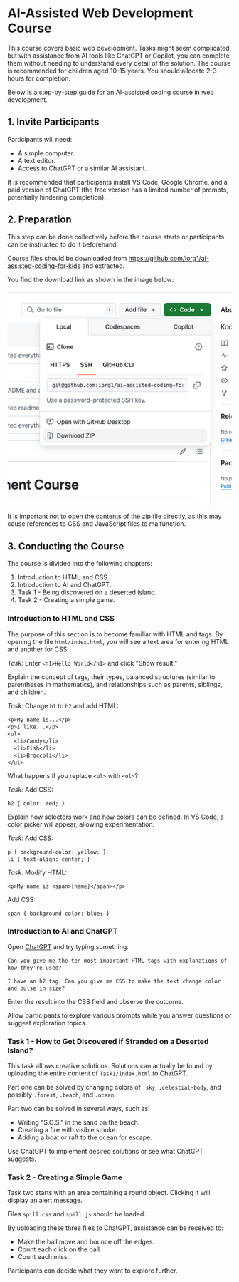 # AI-Assisted Web Development Course

This course covers basic web development. Tasks might seem complicated, but with assistance from AI tools like ChatGPT or Copilot, you can complete them without needing to understand every detail of the solution. The course is recommended for children aged 10-15 years. You should allocate 2-3 hours for completion.

Below is a step-by-step guide for an AI-assisted coding course in web development.

## 1. Invite Participants

Participants will need:

- A simple computer.
- A text editor.
- Access to ChatGPT or a similar AI assistant.

It is recommended that participants install VS Code, Google Chrome, and a paid version of ChatGPT (the free version has a limited number of prompts, potentially hindering completion).

## 2. Preparation

This step can be done collectively before the course starts or participants can be instructed to do it beforehand.

Course files should be downloaded from https://github.com/iorg1/ai-assisted-coding-for-kids and extracted.

You find the download link as shown in the image below:

![How to download](how-to-download.png)

It is important not to open the contents of the zip file directly, as this may cause references to CSS and JavaScript files to malfunction.

## 3. Conducting the Course

The course is divided into the following chapters:

1. Introduction to HTML and CSS.
2. Introduction to AI and ChatGPT.
3. Task 1 - Being discovered on a deserted island.
4. Task 2 - Creating a simple game.

### Introduction to HTML and CSS

The purpose of this section is to become familiar with HTML and tags. By opening the file `html/index.html`, you will see a text area for entering HTML and another for CSS.

_Task:_ Enter `<h1>Hello World</h1>` and click "Show result."

Explain the concept of tags, their types, balanced structures (similar to parentheses in mathematics), and relationships such as parents, siblings, and children.

_Task:_ Change `h1` to `h2` and add HTML:

```
<p>My name is...</p>
<p>I like...</p>
<ul>
  <li>Candy</li>
  <li>Fish</li>
  <li>Broccoli</li>
</ul>
```

What happens if you replace `<ul>` with `<ol>`?

_Task:_ Add CSS:

```
h2 { color: red; }
```

Explain how selectors work and how colors can be defined. In VS Code, a color picker will appear, allowing experimentation.

_Task:_ Add CSS:

```
p { background-color: yellow; }
li { text-align: center; }
```

_Task:_ Modify HTML:

```
<p>My name is <span>[name]</span></p>
```

Add CSS:

```
span { background-color: blue; }
```

### Introduction to AI and ChatGPT

Open [ChatGPT](https://chatgpt.com/) and try typing something.

```
Can you give me the ten most important HTML tags with explanations of how they're used?
```

```
I have an h2 tag. Can you give me CSS to make the text change color and pulse in size?
```

Enter the result into the CSS field and observe the outcome.

Allow participants to explore various prompts while you answer questions or suggest exploration topics.

### Task 1 - How to Get Discovered if Stranded on a Deserted Island?

This task allows creative solutions. Solutions can actually be found by uploading the entire content of `Task1/index.html` to ChatGPT.

Part one can be solved by changing colors of `.sky`, `.celestial-body`, and possibly `.forest`, `.beach`, and `.ocean`.

Part two can be solved in several ways, such as:

- Writing "S.O.S." in the sand on the beach.
- Creating a fire with visible smoke.
- Adding a boat or raft to the ocean for escape.

Use ChatGPT to implement desired solutions or see what ChatGPT suggests.

### Task 2 - Creating a Simple Game

Task two starts with an area containing a round object. Clicking it will display an alert message.

Files `spill.css` and `spill.js` should be loaded.

By uploading these three files to ChatGPT, assistance can be received to:

- Make the ball move and bounce off the edges.
- Count each click on the ball.
- Count each miss.

Participants can decide what they want to explore further.
